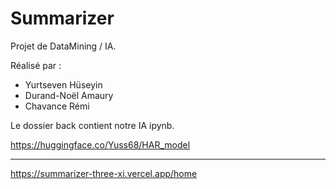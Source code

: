 # Summarizer

Projet de DataMining / IA.

Réalisé  par :
- Yurtseven Hüseyin
- Durand-Noël Amaury
- Chavance Rémi

Le dossier back contient notre IA ipynb.

https://huggingface.co/Yuss68/HAR_model

------

https://summarizer-three-xi.vercel.app/home
